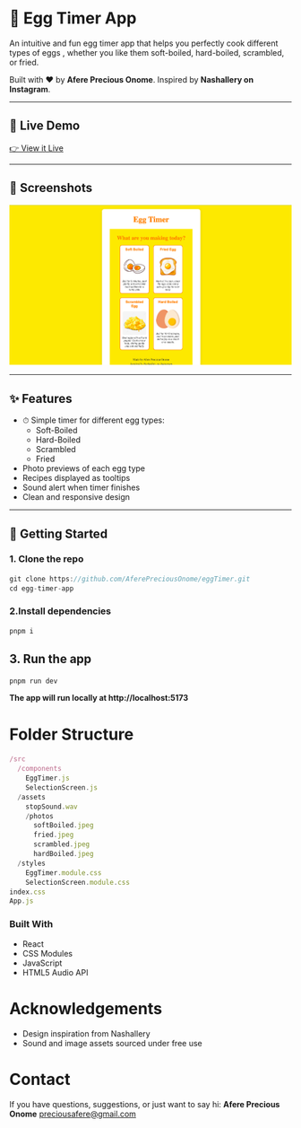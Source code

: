 # 🥚 Egg Timer App

An intuitive and fun egg timer app that helps you perfectly cook different types of eggs , whether you like them soft-boiled, hard-boiled, scrambled, or fried.

Built with ❤️ by **Afere Precious Onome**. Inspired by **Nashallery on Instagram**.

---

## 🔗 Live Demo

[👉 View it Live](https://egg-timer-qmmz.vercel.app/)

---

## 📸 Screenshots

![screenshot](./public/photos/eggTimer.png)

---

## ✨ Features

- ⏱ Simple timer for different egg types:
  - Soft-Boiled
  - Hard-Boiled
  - Scrambled
  - Fried
- Photo previews of each egg type
- Recipes displayed as tooltips
- Sound alert when timer finishes
- Clean and responsive design

---

## 🚀 Getting Started

### 1. Clone the repo

```js
git clone https://github.com/AferePreciousOnome/eggTimer.git
cd egg-timer-app
```

### 2.Install dependencies

```js
pnpm i
```

## 3. Run the app

```js
pnpm run dev
```

**The app will run locally at http://localhost:5173**

# Folder Structure

```js
/src
  /components
    EggTimer.js
    SelectionScreen.js
  /assets
    stopSound.wav
    /photos
      softBoiled.jpeg
      fried.jpeg
      scrambled.jpeg
      hardBoiled.jpeg
  /styles
    EggTimer.module.css
    SelectionScreen.module.css
index.css
App.js
```

### Built With

- React
- CSS Modules
- JavaScript
- HTML5 Audio API

# Acknowledgements

- Design inspiration from Nashallery
- Sound and image assets sourced under free use

# Contact

If you have questions, suggestions, or just want to say hi:
**Afere Precious Onome**
preciousafere@gmail.com
